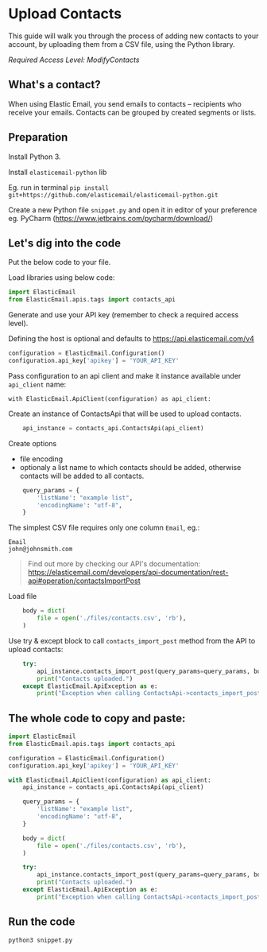 # Upload Contacts

This guide will walk you through the process of adding new contacts to your account, by uploading them from a CSV file, using the Python library. 

*Required Access Level: ModifyContacts*

## What's a contact?
When using Elastic Email, you send emails to contacts – recipients who receive your emails. Contacts can be grouped by created segments or lists.

## Preparation
Install Python 3.

Install `elasticemail-python` lib

Eg. run in terminal `pip install git+https://github.com/elasticemail/elasticemail-python.git`

Create a new Python file `snippet.py` and open it in editor of your preference eg. PyCharm (https://www.jetbrains.com/pycharm/download/)

## Let's dig into the code

Put the below code to your file.

Load libraries using below code:

```python
import ElasticEmail
from ElasticEmail.apis.tags import contacts_api
```

Generate and use your API key (remember to check a required access level).

Defining the host is optional and defaults to https://api.elasticemail.com/v4

```python
configuration = ElasticEmail.Configuration()
configuration.api_key['apikey'] = 'YOUR_API_KEY'
```

Pass configuration to an api client and make it instance available under `api_client` name:
```
with ElasticEmail.ApiClient(configuration) as api_client:
```

Create an instance of ContactsApi that will be used to upload contacts.

```python
    api_instance = contacts_api.ContactsApi(api_client)
```


Create options
- file encoding
- optionaly a list name to which contacts should be added, otherwise contacts will be added to all contacts.

```python
    query_params = {
        'listName': "example list",
        'encodingName': "utf-8",
    }
```

The simplest CSV file requires only one column `Email`, eg.:

```
Email
john@johnsmith.com
```

> Find out more by checking our API's documentation: https://elasticemail.com/developers/api-documentation/rest-api#operation/contactsImportPost

Load file

```python
    body = dict(
        file = open('./files/contacts.csv', 'rb'),
    )
```

Use try & except block to call `contacts_import_post` method from the API to upload contacts: 

```python
    try:
        api_instance.contacts_import_post(query_params=query_params, body=body)
        print("Contacts uploaded.")
    except ElasticEmail.ApiException as e:
        print("Exception when calling ContactsApi->contacts_import_post: %s\n" % e)
```


## The whole code to copy and paste:

```python
import ElasticEmail
from ElasticEmail.apis.tags import contacts_api

configuration = ElasticEmail.Configuration()
configuration.api_key['apikey'] = 'YOUR_API_KEY'

with ElasticEmail.ApiClient(configuration) as api_client:
    api_instance = contacts_api.ContactsApi(api_client)

    query_params = {
        'listName': "example list",
        'encodingName': "utf-8",
    }

    body = dict(
        file = open('./files/contacts.csv', 'rb'),
    )

    try:
        api_instance.contacts_import_post(query_params=query_params, body=body)
        print("Contacts uploaded.")
    except ElasticEmail.ApiException as e:
        print("Exception when calling ContactsApi->contacts_import_post: %s\n" % e)
```

## Run the code
```
python3 snippet.py
```
